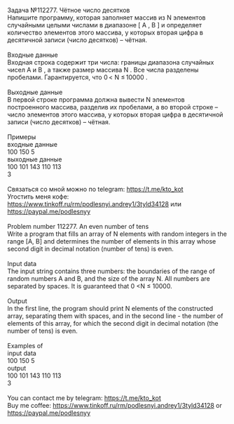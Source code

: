 Задача №112277. Чётное число десятков<br />Напишите программу, которая заполняет массив из N элементов случайными целыми числами в диапазоне [ A , B ] и определяет количество элементов этого массива, у которых вторая цифра в десятичной записи (число десятков) – чётная.<br /><br />Входные данные<br />Входная строка содержит три числа: границы диапазона случайных чисел A и B , а также размер массива N . Все числа разделены пробелами. Гарантируется, что 0 < N ≤ 10000 .<br /><br />Выходные данные<br />В первой строке программа должна вывести N элементов построенного массива, разделив их пробелами, а во второй строке – число элементов этого массива, у которых вторая цифра в десятичной записи (число десятков) – чётная.<br /><br />Примеры<br />входные данные<br />100 150 5<br />выходные данные<br />100 101 143 110 113<br />3<br /><br />Связаться со мной можно по telegram: https://t.me/kto_kot<br />Угостить меня кофе: https://www.tinkoff.ru/rm/podlesnyi.andrey1/3tyld34128 или https://paypal.me/podlesnyy<br /><br />Problem number 112277. An even number of tens<br />Write a program that fills an array of N elements with random integers in the range [A, B] and determines the number of elements in this array whose second digit in decimal notation (number of tens) is even.<br /><br />Input data<br />The input string contains three numbers: the boundaries of the range of random numbers A and B, and the size of the array N. All numbers are separated by spaces. It is guaranteed that 0 <N ≤ 10000.<br /><br />Output<br />In the first line, the program should print N elements of the constructed array, separating them with spaces, and in the second line - the number of elements of this array, for which the second digit in decimal notation (the number of tens) is even.<br /><br />Examples of<br />input data<br />100 150 5<br />output<br />100 101 143 110 113<br />3<br /><br /> You can contact me by telegram: https://t.me/kto_kot <br /> Buy me coffee: https://www.tinkoff.ru/rm/podlesnyi.andrey1/3tyld34128 or https://paypal.me/podlesnyy